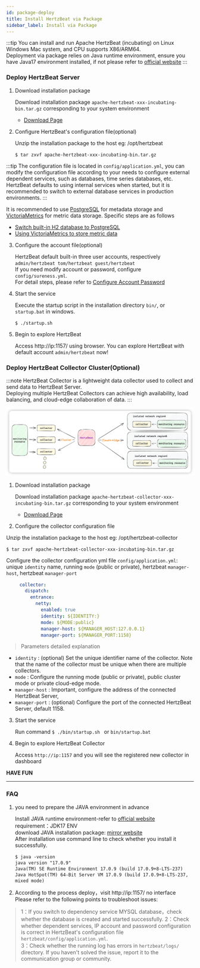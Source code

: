 ```yaml
---
id: package-deploy  
title: Install HertzBeat via Package 
sidebar_label: Install via Package
---
```


:::tip
You can install and run Apache HertzBeat (incubating) on Linux Windows Mac system, and CPU supports X86/ARM64.   
Deployment via package relies on Java runtime environment, ensure you have Java17 environment installed, if not please refer to [official website](http://www.oracle.com/technetwork/java/javase/downloads/index.html)
:::

### Deploy HertzBeat Server

1. Download installation package

   Download installation package `apache-hertzbeat-xxx-incubating-bin.tar.gz` corresponding to your system environment
   - [Download Page](/docs/download)

2. Configure HertzBeat's configuration file(optional)

    Unzip the installation package to the host eg: /opt/hertzbeat
    ```
    $ tar zxvf apache-hertzbeat-xxx-incubating-bin.tar.gz
    ```

:::tip
The configuration file is located in `config/application.yml`, you can modify the configuration file according to your needs to configure external dependent services, such as databases, time series databases, etc.   
HertzBeat defaults to using internal services when started, but it is recommended to switch to external database services in production environments.
:::
   
It is recommended to use [PostgreSQL](postgresql-change) for metadata storage and [VictoriaMetrics](victoria-metrics-init) for metric data storage. Specific steps are as follows

- [Switch built-in H2 database to PostgreSQL](postgresql-change)
- [Using VictoriaMetrics to store metric data](victoria-metrics-init)

3. Configure the account file(optional)

   HertzBeat default built-in three user accounts, respectively `admin/hertzbeat tom/hertzbeat guest/hertzbeat`   
   If you need modify account or password, configure `config/sureness.yml`.   
   For detail steps, please refer to [Configure Account Password](account-modify)

4. Start the service

   Execute the startup script in the installation directory `bin/`, or `startup.bat` in windows.
   ``` 
   $ ./startup.sh 
   ```

5. Begin to explore HertzBeat

   Access http://ip:1157/ using browser. You can explore HertzBeat with default account `admin/hertzbeat` now!

### Deploy HertzBeat Collector Cluster(Optional)

:::note
HertzBeat Collector is a lightweight data collector used to collect and send data to HertzBeat Server.    
Deploying multiple HertzBeat Collectors can achieve high availability, load balancing, and cloud-edge collaboration of data.
:::

![hertzbeat](/img/docs/cluster-arch.png)

1. Download installation package

   Download installation package `apache-hertzbeat-collector-xxx-incubating-bin.tar.gz` corresponding to your system environment
   - [Download Page](/docs/download)

2. Configure the collector configuration file

Unzip the installation package to the host eg: /opt/hertzbeat-collector
```
$ tar zxvf apache-hertzbeat-collector-xxx-incubating-bin.tar.gz
```

Configure the collector configuration yml file `config/application.yml`: unique `identity` name, running `mode` (public or private), hertzbeat `manager-host`, hertzbeat `manager-port`

```yaml
     collector:
       dispatch:
         entrance:
           netty:
             enabled: true
             identity: ${IDENTITY:}
             mode: ${MODE:public}
             manager-host: ${MANAGER_HOST:127.0.0.1}
             manager-port: ${MANAGER_PORT:1158}
```

> Parameters detailed explanation

- `identity` : (optional) Set the unique identifier name of the collector. Note that the name of the collector must be unique when there are multiple collectors.
- `mode` : Configure the running mode (public or private), public cluster mode or private cloud-edge mode.
- `manager-host` : Important, configure the address of the connected HertzBeat Server,
- `manager-port` : (optional) Configure the port of the connected HertzBeat Server, default 1158.

3. Start the service

   Run command `$ ./bin/startup.sh ` or `bin/startup.bat`

4. Begin to explore HertzBeat Collector    

   Access `http://ip:1157` and you will see the registered new collector in dashboard

**HAVE FUN**

----

### FAQ  

1. you need to prepare the JAVA environment in advance

   Install JAVA runtime environment-refer to [official website](http://www.oracle.com/technetwork/java/javase/downloads/index.html)    
   requirement：JDK17 ENV     
   download JAVA installation package: [mirror website](https://repo.huaweicloud.com/java/jdk/)   
   After installation use command line to check whether you install it successfully.
   ```
   $ java -version
   java version "17.0.9"
   Java(TM) SE Runtime Environment 17.0.9 (build 17.0.9+8-LTS-237)
   Java HotSpot(TM) 64-Bit Server VM 17.0.9 (build 17.0.9+8-LTS-237, mixed mode)

   ```

2. According to the process deploy，visit http://ip:1157/ no interface   
   Please refer to the following points to troubleshoot issues:
> 1：If you switch to dependency service MYSQL database，check whether the database is created and started successfully.
> 2：Check whether dependent services, IP account and password configuration is correct in HertzBeat's configuration file `hertzbeat/config/application.yml`.    
> 3：Check whether the running log has errors in `hertzbeat/logs/` directory. If you haven't solved the issue, report it to the communication group or community.
